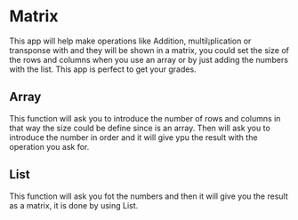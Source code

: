 # Matrix
This app will help make operations like Addition, multil¡plication or transponse with and they will be shown in a matrix, you could set the size of the rows and columns when you use an array or by just adding the numbers with the list.
This app is perfect to get your grades.
## Array 
This function will ask you to introduce the number of rows and columns in that way the size could be define since is an array. Then will ask you to introduce the number in order and it will give ypu the result with the operation you ask for.
## List
This function will ask you fot the numbers and then it will give you the result as a matrix, it is done by using List.
